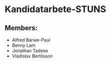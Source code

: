 # Kandidatarbete-STUNS

## Members: 
- Alfred Barwe-Paul
- Benny Lam
- Jonathan Tadese
- Vladislav Bertilsson
